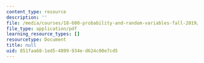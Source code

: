 ```yaml
---
content_type: resource
description: ''
file: /media/courses/18-600-probability-and-random-variables-fall-2019/851faa681ed54899934ed624c00e7cd5_MIT18_600F19_lec11.pdf
file_type: application/pdf
learning_resource_types: []
resourcetype: Document
title: null
uid: 851faa68-1ed5-4899-934e-d624c00e7cd5
---
```

